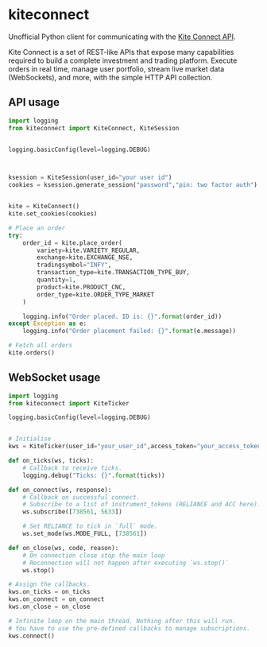 # kiteconnect
Unofficial Python client for communicating with the [Kite Connect API](https://kite.trade).

Kite Connect is a set of REST-like APIs that expose many capabilities required to build a complete investment and trading platform. Execute orders in real time, manage user portfolio, stream live market data (WebSockets), and more, with the simple HTTP API collection.



## API usage

```python
import logging
from kiteconnect import KiteConnect, KiteSession


logging.basicConfig(level=logging.DEBUG)



ksession = KiteSession(user_id="your user id")
cookies = ksession.generate_session("password","pin: two factor auth")


kite = KiteConnect()
kite.set_cookies(cookies)

# Place an order
try:
    order_id = kite.place_order(
        variety=kite.VARIETY_REGULAR,
        exchange=kite.EXCHANGE_NSE,
        tradingsymbol="INFY",
        transaction_type=kite.TRANSACTION_TYPE_BUY,
        quantity=1,
        product=kite.PRODUCT_CNC,
        order_type=kite.ORDER_TYPE_MARKET
    )

    logging.info("Order placed. ID is: {}".format(order_id))
except Exception as e:
    logging.info("Order placement failed: {}".format(e.message))

# Fetch all orders
kite.orders()
```

## WebSocket usage

```python
import logging
from kiteconnect import KiteTicker

logging.basicConfig(level=logging.DEBUG)


# Initialise
kws = KiteTicker(user_id="your_user_id",access_token="your_access_token")

def on_ticks(ws, ticks):
    # Callback to receive ticks.
    logging.debug("Ticks: {}".format(ticks))

def on_connect(ws, response):
    # Callback on successful connect.
    # Subscribe to a list of instrument_tokens (RELIANCE and ACC here).
    ws.subscribe([738561, 5633])

    # Set RELIANCE to tick in `full` mode.
    ws.set_mode(ws.MODE_FULL, [738561])

def on_close(ws, code, reason):
    # On connection close stop the main loop
    # Reconnection will not happen after executing `ws.stop()`
    ws.stop()

# Assign the callbacks.
kws.on_ticks = on_ticks
kws.on_connect = on_connect
kws.on_close = on_close

# Infinite loop on the main thread. Nothing after this will run.
# You have to use the pre-defined callbacks to manage subscriptions.
kws.connect()
```